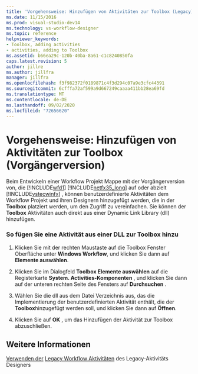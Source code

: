 ```yaml
---
title: 'Vorgehensweise: Hinzufügen von Aktivitäten zur Toolbox (Legacy) | Microsoft-Dokumentation'
ms.date: 11/15/2016
ms.prod: visual-studio-dev14
ms.technology: vs-workflow-designer
ms.topic: reference
helpviewer_keywords:
- Toolbox, adding activities
- activities, adding to Toolbox
ms.assetid: b66ea29c-120b-40ba-8a61-c1c8240850fa
caps.latest.revision: 5
author: jillre
ms.author: jillfra
manager: jillfra
ms.openlocfilehash: f3f982372f0189871c4f3d294c07a9e3cfc44391
ms.sourcegitcommit: 6cfffa72af599a9d667249caaaa411bb28ea69fd
ms.translationtype: MT
ms.contentlocale: de-DE
ms.lasthandoff: 09/02/2020
ms.locfileid: "72656620"
---
```

# <a name="how-to-add-activities-to-the-toolbox-legacy"></a>Vorgehensweise: Hinzufügen von Aktivitäten zur Toolbox (Vorgängerversion)
Beim Entwickeln einer Workflow Projekt Mappe mit der Vorgängerversion von, die [!INCLUDE[wfd1](../includes/wfd1-md.md)] [!INCLUDE[netfx35_long](../includes/netfx35-long-md.md)] auf oder abzielt [!INCLUDE[vstecwinfx](../includes/vstecwinfx-md.md)] , können benutzerdefinierte Aktivitäten dem Workflow Projekt und ihren Designern hinzugefügt werden, die in der **Toolbox** platziert werden, um den Zugriff zu vereinfachen. Sie können der **Toolbox** Aktivitäten auch direkt aus einer Dynamic Link Library (dll) hinzufügen.

### <a name="to-add-an-activity-to-the-toolbox-from-a-dll"></a>So fügen Sie eine Aktivität aus einer DLL zur Toolbox hinzu

1. Klicken Sie mit der rechten Maustaste auf die Toolbox Fenster Oberfläche unter **Windows Workflow**, und klicken Sie dann auf **Elemente auswählen**.

2. Klicken Sie im Dialogfeld **Toolbox Elemente auswählen** auf die Registerkarte **System. Activities-Komponenten** , und klicken Sie dann auf der unteren rechten Seite des Fensters auf **Durchsuchen** .

3. Wählen Sie die dll aus dem Datei Verzeichnis aus, das die Implementierung der benutzerdefinierten Aktivität enthält, die der **Toolbox**hinzugefügt werden soll, und klicken Sie dann auf **Öffnen**.

4. Klicken Sie auf **OK** , um das Hinzufügen der Aktivität zur Toolbox abzuschließen.

## <a name="see-also"></a>Weitere Informationen
 [Verwenden der](../workflow-designer/using-the-legacy-activity-designer.md) [Legacy Workflow Aktivitäten](../workflow-designer/legacy-workflow-activities.md) des Legacy-Aktivitäts Designers
